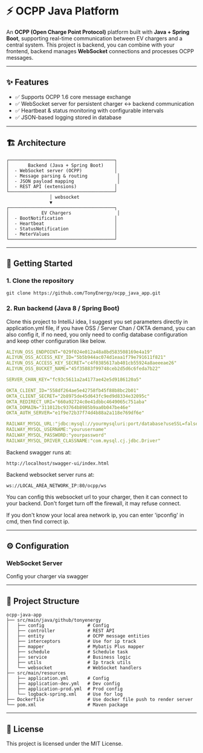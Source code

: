 # ⚡ OCPP Java Platform

An **OCPP (Open Charge Point Protocol)** platform built with **Java + Spring Boot**, supporting real-time communication between EV chargers and a central system. This project is backend, you can combine with your frontend, backend manages **WebSocket** connections and processes OCPP messages.

------

## ✨ Features

- ✅ Supports OCPP 1.6 core message exchange
- ✅ WebSocket server for persistent charger ↔ backend communication
- ✅ Heartbeat & status monitoring with configurable intervals
- ✅ JSON-based logging stored in database

------

## 🏗 Architecture

```
┌───────────────────────────────────────┐
│       Backend (Java + Spring Boot)    │
│  - WebSocket server (OCPP)            │
│  - Message parsing & routing           │
│  - JSON payload mapping                │
│  - REST API (extensions)              │
└───────────────────────────────────────┘
                │ websocket
                ▼
┌───────────────────────────────────────┐
│            EV Chargers                 │
│  - BootNotification                   │
│  - Heartbeat                          │
│  - StatusNotification                 │
│  - MeterValues                        │
└───────────────────────────────────────┘
```

------

## 🚀 Getting Started

### 1. Clone the repository

```git
git clone https://github.com/TonyEnergy/ocpp_java_app.git
```

### 2. Run backend (Java 8 / Spring Boot)

Clone this project to IntelliJ idea, I suggest you set parameters directly in application.yml file, if you have OSS / Server Chan / OKTA demand, you can also config it, if no need, you only need to config database configuration and keep other configuration like below.

```yml
ALIYUN_OSS_ENDPOINT="029f024e012a48a8bd583508169e4a19"
ALIYUN_OSS_ACCESS_KEY_ID="5b5b944ac074d1eaa1f79e791611f821"
ALIYUN_OSS_ACCESS_KEY_SECRET="c4f0385617ab401cb55924a8aeeeae26"
ALIYUN_OSS_BUCKET_NAME="45f35883f99748ceb2d5d6c6feda7b22"

SERVER_CHAN_KEY="fc93c5611a2a4177ae42e5d9186120a5"

OKTA_CLIENT_ID="558df264ae5e42758fb45f88b8bc2b01"
OKTA_CLIENT_SECRET="2b8975de45d643fc9ed9d8334e32095c"
OKTA_REDIRECT_URI="660a92724c0e41dbbc4649065c751aba"
OKTA_DOMAIN="311012bc93764b8985b9aa0b047be46e"
OKTA_AUTH_SERVER="e1f9e72b37f74d4b88a2a118e769df6e"

RAILWAY_MYSQL_URL:"jdbc:mysql://yourmysqluri:port/database?useSSL=false&serverTimezone=UTC&characterEncoding=utf8"
RAILWAY_MYSQL_USERNAME:"yourusername"
RAILWAY_MYSQL_PASSWORD:"yourpassword"
RAILWAY_MYSQL_DRIVER_CLASSNAME:"com.mysql.cj.jdbc.Driver"
```

Backend swagger runs at:

```
http://localhost/swagger-ui/index.html
```

Backend websocket server runs at:

```
ws://LOCAL_AREA_NETWORK_IP:80/ocpp/ws
```

You can config this websocket url to your charger, then it can connect to your backend. Don't forget turn off the firewall, it may refuse connect.

If you don't know your local area network ip, you can enter 'ipconfig' in cmd, then find correct ip.

------

## ⚙️ Configuration

### WebSocket Server

Config your charger via swagger

------

## 📂 Project Structure

```
ocpp-java-app
├── src/main/java/github/tonyenergy
│   ├── config                # Config
│   ├── controller            # REST API
│   ├── entity                # OCPP message entities
│   ├── interceptors          # Use for ip track
│   ├── mapper                # Mybatis Plus mapper
│   ├── schedule              # Schedule task
│   ├── service               # Business logic
│   ├── utils                 # Ip track utils
│   └── websocket             # WebSocket handlers
├── src/main/resources
│   ├── application.yml       # Config
│   ├── application-dev.yml   # Dev config
│   ├── application-prod.yml  # Prod config
│   └── logback-spring.xml    # Use for log
├── Dockerfile                # Use docker file push to render server
└── pom.xml                   # Maven package
```

------

## 📜 License

This project is licensed under the MIT License.